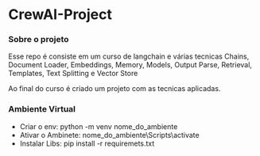 # CrewAI-Project

### Sobre o projeto
Esse repo é consiste em um curso de langchain e várias tecnicas
Chains, Document Loader, Embeddings, Memory, Models, Output Parse, Retrieval, Templates, Text Splitting e Vector Store

Ao final do curso é criado um projeto com as tecnicas aplicadas.

### Ambiente Virtual
 - Criar o env: python -m venv nome_do_ambiente
 - Ativar o Ambinete: nome_do_ambiente\Scripts\activate
 - Instalar Libs: pip install -r requiremets.txt